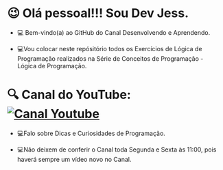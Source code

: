 # 😉 Olá pessoal!!! Sou Dev Jess.


- 💻 Bem-vindo(a) ao GitHub do Canal Desenvolvendo e Aprendendo.

- 💻Vou colocar neste repósitório todos os Exercícios de Lógica de Programação realizados na Série de Conceitos de Programação - Lógica de Programação.

# 🔍 Canal do YouTube: [![Canal Youtube](https://img.shields.io/badge/-Youtube-30A3DC?style=for-the-badge&logo=youtube&color=red)](https://www.youtube.com/@Desenvolvendo_e_Aprendendo)

- 💻Falo sobre Dicas e Curiosidades de Programação.

- 💻Não deixem de conferir o Canal toda Segunda e Sexta às 11:00, pois haverá sempre um vídeo novo no Canal.
  

